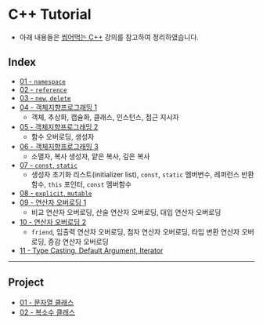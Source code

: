 # C++ Tutorial
* 아래 내용들은 [씹어먹는 C++](https://modoocode.com/135) 강의를 참고하여 정리하였습니다.

## Index
* [01 - `namespace`](./01)
* [02 - `reference`](./02)
* [03 - `new`, `delete`](./03)
* [04 - 객체지향프로그래밍 1](./04)
  * 객체, 추상화, 캡슐화, 클래스, 인스턴스, 접근 지시자
* [05 - 객체지향프로그래밍 2](./05)
  * 함수 오버로딩, 생성자
* [06 - 객체지향프로그래밍 3](./06)
  * 소멸자, 복사 생성자, 얕은 복사, 깊은 복사
* [07 - `const`, `static`](./07)
  * 생성자 초기화 리스트(initializer list), `const`, `static` 멤버변수, 레퍼런스 반환 함수, `this` 포인터, `const` 멤버함수
* [08 - `explicit`, `mutable`](./08)
* [09 - 연산자 오버로딩 1](./09)
  * 비교 연산자 오버로딩, 산술 연산자 오버로딩, 대입 연산자 오버로딩
* [10 - 연산자 오버로딩 2](./10)
  * `friend`, 입출력 연산자 오버로딩, 첨자 연산자 오버로딩, 타입 변환 연산자 오버로딩, 증감 연산자 오버로딩
* [11 - Type Casting, Default Argument, Iterator](./11)
---
## Project
* [01 - 문자열 클래스](./p01)
* [02 - 복소수 클래스](./p01)

